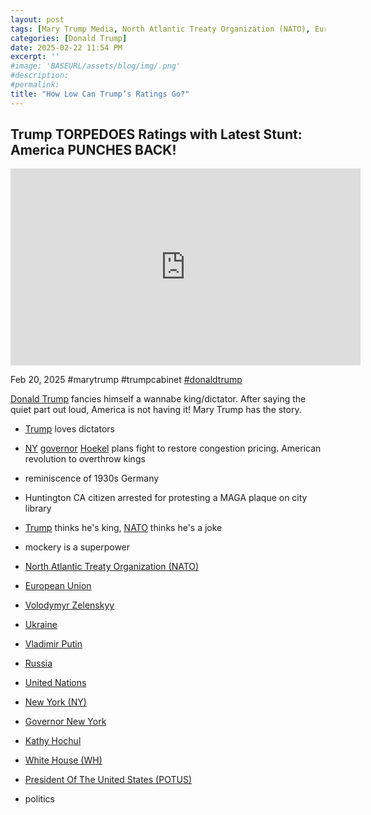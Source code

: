 ```yaml
---
layout: post
tags: [Mary Trump Media, North Atlantic Treaty Organization (NATO), European Union, Volodymyr Zelenskyy, Ukraine, Vladimir Putin, Russia, United Nations, New York (NY), Governor New York, Kathy Hochul, White House (WH), President Of The United States (POTUS),politics]
categories: [Donald Trump]
date: 2025-02-22 11:54 PM
excerpt: ''
#image: 'BASEURL/assets/blog/img/.png'
#description:
#permalink:
title: "How Low Can Trump’s Ratings Go?"
---
```



## Trump TORPEDOES Ratings with Latest Stunt: America PUNCHES BACK!

<iframe width="560" height="315" src="https://www.youtube.com/embed/XlBmTTsBIco?si=JH2vYBDJ65783eXy" title="YouTube video player" frameborder="0" allow="accelerometer; autoplay; clipboard-write; encrypted-media; gyroscope; picture-in-picture; web-share" referrerpolicy="strict-origin-when-cross-origin" allowfullscreen></iframe>

Feb 20, 2025  #marytrump #trumpcabinet [#donaldtrump](https://www.whitehouse.gov/)

[Donald Trump](https://www.whitehouse.gov/) fancies himself a wannabe king/dictator. After saying the quiet part out loud, America is not having it! Mary Trump has the story. 

- [Trump](https://www.whitehouse.gov/) loves dictators 
- [NY](https://www.ny.gov/) [governor](https://www.governor.ny.gov/) [Hoekel](https://www.governor.ny.gov/) plans fight to restore congestion pricing. American revolution to overthrow kings
- reminiscence of 1930s Germany 
- Huntington CA citizen arrested for protesting a MAGA plaque on city library 
- [Trump](https://www.whitehouse.gov/) thinks he's king, [NATO](https://www.nato.int/) thinks he's a joke 
- mockery is a superpower 

- [North Atlantic Treaty Organization (NATO)](https://www.nato.int/)
- [European Union](https://commission.europa.eu/)
- [Volodymyr Zelenskyy](https://www.president.gov.ua/)
- [Ukraine](https://www..gov.ua/)
- [Vladimir Putin](http://kremlin.ru/)
- [Russia](http://government.ru/)
- [United Nations](https://www.un.org/)
- [New York (NY)](https:www.ny.gov)
- [Governor New York](https://www.governor.ny.gov/)
- [Kathy Hochul](https://www.governor.ny.gov/about-governor-hochul)
- [White House (WH)](https://www.whitehouse.gov/)
- [President Of The United States (POTUS)](https://www.whitehouse.gov/)
- politics

